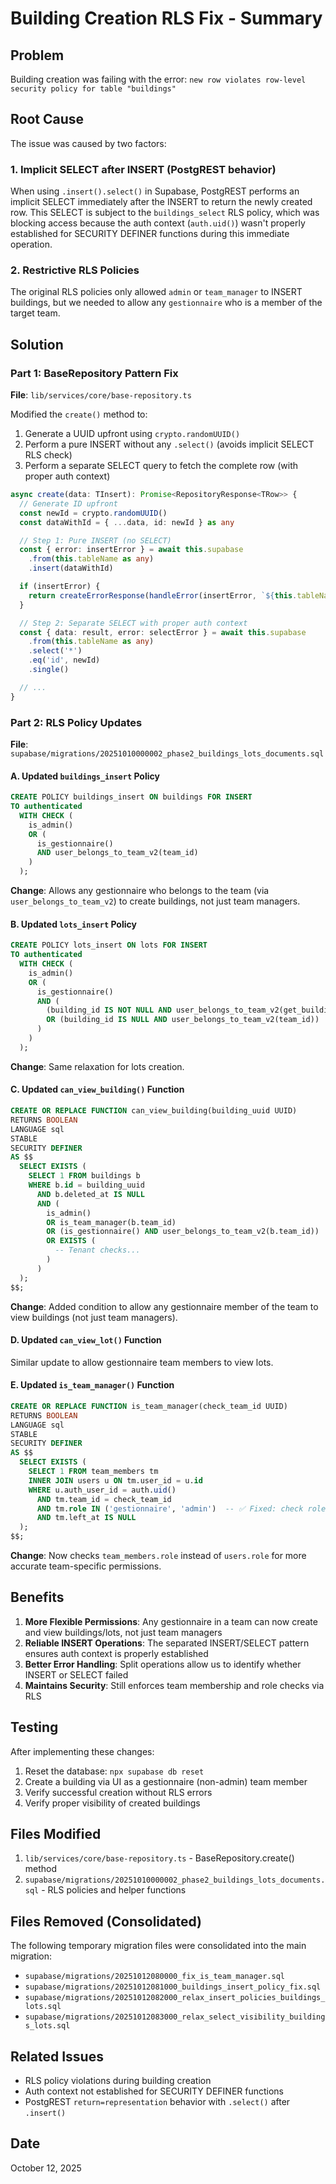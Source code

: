 # Building Creation RLS Fix - Summary

## Problem

Building creation was failing with the error: `new row violates row-level security policy for table "buildings"`

## Root Cause

The issue was caused by two factors:

### 1. Implicit SELECT after INSERT (PostgREST behavior)
When using `.insert().select()` in Supabase, PostgREST performs an implicit SELECT immediately after the INSERT to return the newly created row. This SELECT is subject to the `buildings_select` RLS policy, which was blocking access because the auth context (`auth.uid()`) wasn't properly established for SECURITY DEFINER functions during this immediate operation.

### 2. Restrictive RLS Policies
The original RLS policies only allowed `admin` or `team_manager` to INSERT buildings, but we needed to allow any `gestionnaire` who is a member of the target team.

## Solution

### Part 1: BaseRepository Pattern Fix

**File**: `lib/services/core/base-repository.ts`

Modified the `create()` method to:
1. Generate a UUID upfront using `crypto.randomUUID()`
2. Perform a pure INSERT without any `.select()` (avoids implicit SELECT RLS check)
3. Perform a separate SELECT query to fetch the complete row (with proper auth context)

```typescript
async create(data: TInsert): Promise<RepositoryResponse<TRow>> {
  // Generate ID upfront
  const newId = crypto.randomUUID()
  const dataWithId = { ...data, id: newId } as any

  // Step 1: Pure INSERT (no SELECT)
  const { error: insertError } = await this.supabase
    .from(this.tableName as any)
    .insert(dataWithId)

  if (insertError) {
    return createErrorResponse(handleError(insertError, `${this.tableName}:create:insert`))
  }

  // Step 2: Separate SELECT with proper auth context
  const { data: result, error: selectError } = await this.supabase
    .from(this.tableName as any)
    .select('*')
    .eq('id', newId)
    .single()

  // ...
}
```

### Part 2: RLS Policy Updates

**File**: `supabase/migrations/20251010000002_phase2_buildings_lots_documents.sql`

#### A. Updated `buildings_insert` Policy
```sql
CREATE POLICY buildings_insert ON buildings FOR INSERT
TO authenticated
  WITH CHECK (
    is_admin()
    OR (
      is_gestionnaire()
      AND user_belongs_to_team_v2(team_id)
    )
  );
```

**Change**: Allows any gestionnaire who belongs to the team (via `user_belongs_to_team_v2`) to create buildings, not just team managers.

#### B. Updated `lots_insert` Policy
```sql
CREATE POLICY lots_insert ON lots FOR INSERT
TO authenticated
  WITH CHECK (
    is_admin()
    OR (
      is_gestionnaire()
      AND (
        (building_id IS NOT NULL AND user_belongs_to_team_v2(get_building_team_id(building_id)))
        OR (building_id IS NULL AND user_belongs_to_team_v2(team_id))
      )
    )
  );
```

**Change**: Same relaxation for lots creation.

#### C. Updated `can_view_building()` Function
```sql
CREATE OR REPLACE FUNCTION can_view_building(building_uuid UUID)
RETURNS BOOLEAN
LANGUAGE sql
STABLE
SECURITY DEFINER
AS $$
  SELECT EXISTS (
    SELECT 1 FROM buildings b
    WHERE b.id = building_uuid
      AND b.deleted_at IS NULL
      AND (
        is_admin()
        OR is_team_manager(b.team_id)
        OR (is_gestionnaire() AND user_belongs_to_team_v2(b.team_id))  -- ✅ NEW
        OR EXISTS (
          -- Tenant checks...
        )
      )
  );
$$;
```

**Change**: Added condition to allow any gestionnaire member of the team to view buildings (not just team managers).

#### D. Updated `can_view_lot()` Function
Similar update to allow gestionnaire team members to view lots.

#### E. Updated `is_team_manager()` Function
```sql
CREATE OR REPLACE FUNCTION is_team_manager(check_team_id UUID)
RETURNS BOOLEAN
LANGUAGE sql
STABLE
SECURITY DEFINER
AS $$
  SELECT EXISTS (
    SELECT 1 FROM team_members tm
    INNER JOIN users u ON tm.user_id = u.id
    WHERE u.auth_user_id = auth.uid()
      AND tm.team_id = check_team_id
      AND tm.role IN ('gestionnaire', 'admin')  -- ✅ Fixed: check role in team_members
      AND tm.left_at IS NULL
  );
$$;
```

**Change**: Now checks `team_members.role` instead of `users.role` for more accurate team-specific permissions.

## Benefits

1. **More Flexible Permissions**: Any gestionnaire in a team can now create and view buildings/lots, not just team managers
2. **Reliable INSERT Operations**: The separated INSERT/SELECT pattern ensures auth context is properly established
3. **Better Error Handling**: Split operations allow us to identify whether INSERT or SELECT failed
4. **Maintains Security**: Still enforces team membership and role checks via RLS

## Testing

After implementing these changes:
1. Reset the database: `npx supabase db reset`
2. Create a building via UI as a gestionnaire (non-admin) team member
3. Verify successful creation without RLS errors
4. Verify proper visibility of created buildings

## Files Modified

1. `lib/services/core/base-repository.ts` - BaseRepository.create() method
2. `supabase/migrations/20251010000002_phase2_buildings_lots_documents.sql` - RLS policies and helper functions

## Files Removed (Consolidated)

The following temporary migration files were consolidated into the main migration:
- `supabase/migrations/20251012080000_fix_is_team_manager.sql`
- `supabase/migrations/20251012081000_buildings_insert_policy_fix.sql`
- `supabase/migrations/20251012082000_relax_insert_policies_buildings_lots.sql`
- `supabase/migrations/20251012083000_relax_select_visibility_buildings_lots.sql`

## Related Issues

- RLS policy violations during building creation
- Auth context not established for SECURITY DEFINER functions
- PostgREST `return=representation` behavior with `.select()` after `.insert()`

## Date

October 12, 2025


